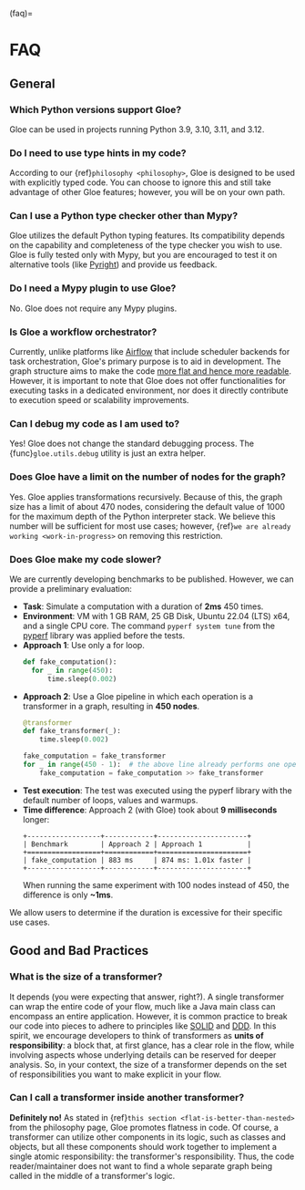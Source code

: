 (faq)=
# FAQ

## General

### Which Python versions support Gloe?

Gloe can be used in projects running Python 3.9, 3.10, 3.11, and 3.12.

### Do I need to use type hints in my code?

According to our {ref}`philosophy <philosophy>`, Gloe is designed to be used with explicitly typed code. You can choose to ignore this and still take advantage of other Gloe features; however, you will be on your own path.

### Can I use a Python type checker other than Mypy?

Gloe utilizes the default Python typing features. Its compatibility depends on the capability and completeness of the type checker you wish to use. Gloe is fully tested only with Mypy, but you are encouraged to test it on alternative tools (like [Pyright](https://microsoft.github.io/pyright)) and provide us feedback.

### Do I need a Mypy plugin to use Gloe?

No. Gloe does not require any Mypy plugins.

### Is Gloe a workflow orchestrator?

Currently, unlike platforms like [Airflow](https://airflow.apache.org/) that include scheduler backends for task orchestration, Gloe's primary purpose is to aid in development. The graph structure aims to make the code [more flat and hence more readable](https://en.wikibooks.org/wiki/Computer_Programming/Coding_Style/Minimize_nesting). However, it is important to note that Gloe does not offer functionalities for executing tasks in a dedicated environment, nor does it directly contribute to execution speed or scalability improvements.

### Can I debug my code as I am used to?

Yes! Gloe does not change the standard debugging process. The {func}`gloe.utils.debug` utility is just an extra helper.

### Does Gloe have a limit on the number of nodes for the graph?

Yes. Gloe applies transformations recursively. Because of this, the graph size has a limit of about 470 nodes, considering the default value of 1000 for the maximum depth of the Python interpreter stack. We believe this number will be sufficient for most use cases; however, {ref}`we are already working <work-in-progress>` on removing this restriction.

### Does Gloe make my code slower?

We are currently developing benchmarks to be published. However, we can provide a preliminary evaluation:

- **Task**: Simulate a computation with a duration of **2ms** 450 times.
- **Environment**: VM with 1 GB RAM, 25 GB Disk, Ubuntu 22.04 (LTS) x64, and a single CPU core. The command `pyperf system tune` from the [pyperf](https://github.com/psf/pyperf) library was applied before the tests.
- **Approach 1**: Use only a for loop.
  ```python
  def fake_computation():
    for _ in range(450):
        time.sleep(0.002) 
  ```
- **Approach 2**: Use a Gloe pipeline in which each operation is a transformer in a graph, resulting in **450 nodes**.
  ```python
  @transformer
  def fake_transformer(_):
      time.sleep(0.002)
  
  fake_computation = fake_transformer
  for _ in range(450 - 1):  # the above line already performs one operation 
      fake_computation = fake_computation >> fake_transformer
  ```
- **Test execution**: The test was executed using the pyperf library with the default number of loops, values and warmups.
- **Time difference**: Approach 2 (with Gloe) took about **9 milliseconds** longer:
    ```text
    +------------------+------------+----------------------+
    | Benchmark        | Approach 2 | Approach 1           |
    +==================+============+======================+
    | fake_computation | 883 ms     | 874 ms: 1.01x faster |
    +------------------+------------+----------------------+
    ```
    When running the same experiment with 100 nodes instead of 450, the difference is only **~1ms**.

We allow users to determine if the duration is excessive for their specific use cases.


## Good and Bad Practices


### What is the size of a transformer?
It depends (you were expecting that answer, right?). A single transformer can wrap the entire code of your flow, much like a Java main class can encompass an entire application. However, it is common practice to break our code into pieces to adhere to principles like [SOLID](https://en.wikipedia.org/wiki/SOLID) and [DDD](https://en.wikipedia.org/wiki/Domain-driven_design). In this spirit, we encourage developers to think of transformers as **units of responsibility**: a block that, at first glance, has a clear role in the flow, while involving aspects whose underlying details can be reserved for deeper analysis. So, in your context, the size of a transformer depends on the set of responsibilities you want to make explicit in your flow.

### Can I call a transformer inside another transformer?

**Definitely no!** As stated in {ref}`this section <flat-is-better-than-nested>` from the philosophy page, Gloe promotes flatness in code. Of course, a transformer can utilize other components in its logic, such as classes and objects, but all these components should work together to implement a single atomic responsibility: the transformer's responsibility. Thus, the code reader/maintainer does not want to find a whole separate graph being called in the middle of a transformer's logic.
